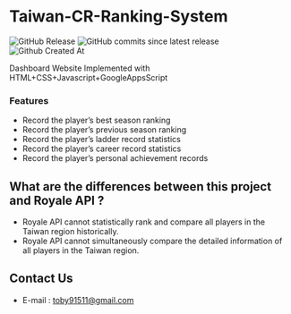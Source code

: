 # Taiwan-CR-Ranking-System

![GitHub Release](https://img.shields.io/github/v/release/Xiang511/hydromechanics?display_name=release&style=for-the-badge&color=blue)
![GitHub commits since latest release](https://img.shields.io/github/commits-since/Xiang511/hydromechanics/latest?style=for-the-badge)
![Github Created At](https://img.shields.io/github/created-at/Xiang511/hydromechanics?style=for-the-badge&color=blue)


 Dashboard Website Implemented with HTML+CSS+Javascript+GoogleAppsScript<br>


### Features

- Record the player’s best season ranking
- Record the player’s previous season ranking
- Record the player’s ladder record statistics
- Record the player’s career record statistics
- Record the player’s personal achievement records


## What are the differences between this project and Royale API ?

- Royale API cannot statistically rank and compare all players in the Taiwan region historically.
- Royale API cannot simultaneously compare the detailed information of all players in the Taiwan region.


## Contact Us
- E-mail : toby91511@gmail.com
